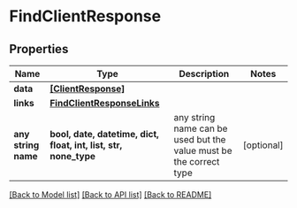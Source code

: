 # FindClientResponse


## Properties
Name | Type | Description | Notes
------------ | ------------- | ------------- | -------------
**data** | [**[ClientResponse]**](ClientResponse.md) |  | 
**links** | [**FindClientResponseLinks**](FindClientResponseLinks.md) |  | 
**any string name** | **bool, date, datetime, dict, float, int, list, str, none_type** | any string name can be used but the value must be the correct type | [optional]

[[Back to Model list]](../README.md#documentation-for-models) [[Back to API list]](../README.md#documentation-for-api-endpoints) [[Back to README]](../README.md)


